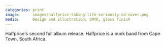 ```yaml
---
categories: print
image:      images/halfprice-taking-life-seriously-cd-cover.png
media:      Design and illustration; CMYK, gloss finish
---
```

Halfprice's second full album release. Halfprice is a punk band from Cape Town,
South Africa.
